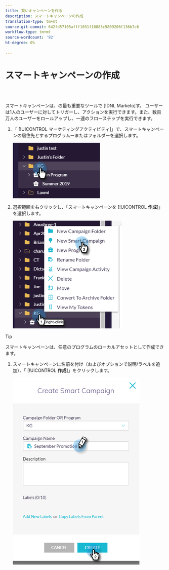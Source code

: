```yaml
---
title: 賢いキャンペーンを作る
description: スマートキャンペーンの作成
translation-type: tm+mt
source-git-commit: 642fd57105afff1031f18883c5809206f136b7c6
workflow-type: tm+mt
source-wordcount: '92'
ht-degree: 0%

---
```



# スマートキャンペーンの作成

<br> 

スマートキャンペーンは、の最も重要なツールで [!DNL Marketo]す。 ユーザーは1人のユーザーに対してトリガーし、アクションを実行できます。また、数百万人のユーザーをロールアップし、一連のフローステップを実行できます。

1. 「 [!UICONTROL マーケティングアクティビティ]」で、スマートキャンペーンの居住先とするプログラムーまたはフォルダーを選択します。

   ![イメージ1](/help/sky/assets/smart-campaigns/create-a-smart-campaign/create-a-smart-campaign-1.png)

1. 選択範囲を右クリックし、「スマートキャンペーンを [!UICONTROL **作成**]」を選択します。

   ![イメージ2](/help/sky/assets/smart-campaigns/create-a-smart-campaign/create-a-smart-campaign-2.png)

>[!TIP]
>
>スマートキャンペーンは、任意のプログラムのローカルアセットとして作成できます。

1. スマートキャンペーンに名前を付け（およびオプションで説明/ラベルを追加）、「 [!UICONTROL **作成**]」をクリックします。

   ![イメージ3](/help/sky/assets/smart-campaigns/create-a-smart-campaign/create-a-smart-campaign-3.png)
